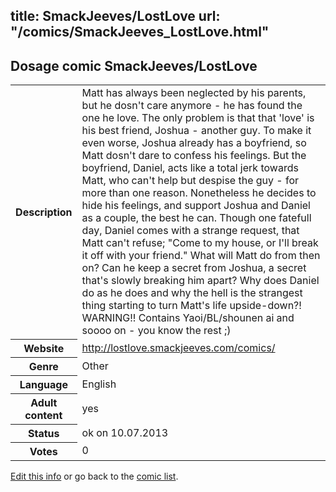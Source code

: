 title: SmackJeeves/LostLove
url: "/comics/SmackJeeves_LostLove.html"
---
Dosage comic SmackJeeves/LostLove
-----------------------------------------

<p id="msg"></p>
<script type="text/javascript">
if (window.location.search === '?edit_info_mail=sent_ok') {
  var elem = document.getElementById("msg");
  elem.innerHTML = 'Edited information sucessfully sent for review, which is usually done daily. Thanks!';
  elem.className = 'ok';
}
</script>
<table class="comicinfo">
<tr>
<th>Description</th><td>Matt has always been neglected by his parents, but he dosn't care anymore - he has found the one he love. The only problem is that that 'love' is his best friend, Joshua - another guy. To make it even worse, Joshua already has a boyfriend, so Matt dosn't dare to confess his feelings. But the boyfriend, Daniel, acts like a total jerk towards Matt, who can't help but despise the guy - for more than one reason. Nonetheless he decides to hide his feelings, and support Joshua and Daniel as a couple, the best he can. Though one fatefull day, Daniel comes with a strange request, that Matt can't refuse; &quot;Come to my house, or I'll break it off with your friend.&quot; What will Matt do from then on? Can he keep a secret from Joshua, a secret that's slowly breaking him apart? Why does Daniel do as he does and why the hell is the strangest thing starting to turn Matt's life upside-down?! WARNING!! Contains Yaoi/BL/shounen ai and soooo on - you know the rest ;)</td>
</tr>
<tr>
<th>Website</th><td><a href="http://lostlove.smackjeeves.com/comics/">http://lostlove.smackjeeves.com/comics/</a></td>
</tr>
<tr>
<th>Genre</th><td>Other</td>
</tr>
<tr>
<th>Language</th><td>English</td>
</tr>
<tr>
<th>Adult content</th><td>yes</td>
</tr>
<tr>
<th>Status</th><td>ok on 10.07.2013</td>
</tr>
<tr>
<th>Votes</th><td>0</td>
</tr>
</table>

[Edit this info](SmackJeeves_LostLove_edit.html) or go back to the [comic list](../comic-index.html).
